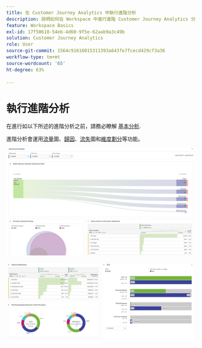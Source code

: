 ```yaml
---
title: 在 Customer Journey Analytics 中執行進階分析
description: 說明如何在 Workspace 中進行進階 Customer Journey Analytics 分析。
feature: Workspace Basics
exl-id: 17f50618-54eb-4d60-9f5e-62aab9a3c49b
solution: Customer Journey Analytics
role: User
source-git-commit: 1564c91616015311393a643fe7fcecd429cf3a36
workflow-type: tm+mt
source-wordcount: '65'
ht-degree: 63%

---
```


# 執行進階分析

在進行如以下所述的進階分析之前，請務必瞭解 [基本分析](/help/analysis-workspace/perform-basic-analysis.md).

進階分析會運用[流量](/help/analysis-workspace/visualizations/c-flow/flow.md)圖、[歸因](/help/analysis-workspace/c-panels/attribution.md)、[流失](/help/analysis-workspace/visualizations/fallout/fallout-flow.md)圖和[維度劃分](/help/components/dimensions/t-breakdown-fa.md)等功能。

![在流量圖中顯示的進階分析。](assets/cja-adv-analysis1.png)

![多個視覺效果範例，例如環形圖、文氏圖表和棧疊長條圖。](assets/cja-adv-analysis2.png)
